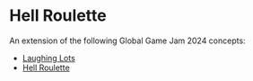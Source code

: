 # Hell Roulette

An extension of the following Global Game Jam 2024 concepts:
- [Laughing Lots](https://globalgamejam.org/games/2024/laughing-odds-0)
- [Hell Roulette](https://globalgamejam.org/games/2024/hell-roulette-1)
